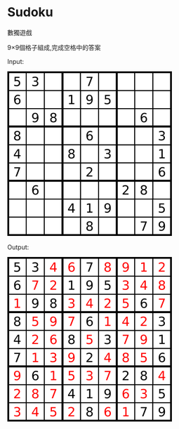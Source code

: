 # Sudoku
數獨遊戲

9×9個格子組成,完成空格中的答案

Input:

![image](https://github.com/LizhuChen/Sudoku/blob/main/img/input.png)

Output:

![image](https://github.com/LizhuChen/Sudoku/blob/main/img/output.png)
